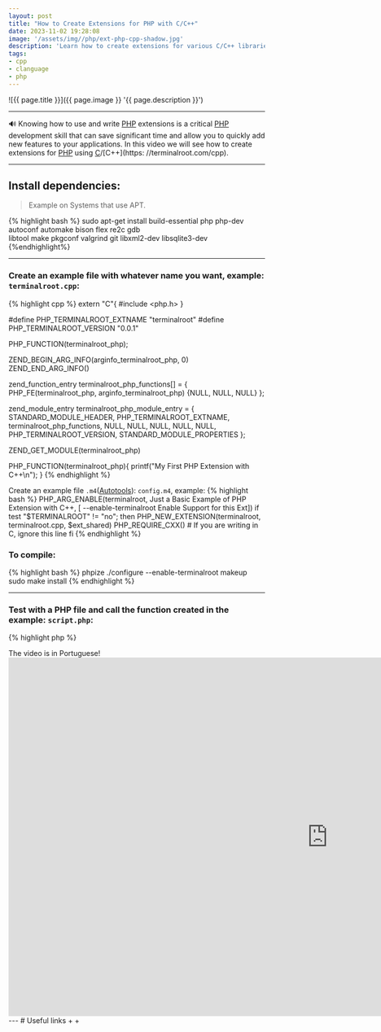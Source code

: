 ```yaml
---
layout: post
title: "How to Create Extensions for PHP with C/C++"
date: 2023-11-02 19:28:08
image: '/assets/img//php/ext-php-cpp-shadow.jpg'
description: 'Learn how to create extensions for various C/C++ libraries.'
tags:
- cpp
- clanguage
- php
---
```


![{{ page.title }}]({{ page.image }} '{{ page.description }}')

---

🔊 Knowing how to use and write [PHP](https://terminalroot.com/tags#php) extensions is a critical [PHP](https://terminalroot.com/tags#php) development skill that can save significant time and allow you to quickly add new features to your applications. In this video we will see how to create extensions for [PHP](https://terminalroot.com/php) using [C](https://terminalroot.com/tags#linguagemc)/[C++](https: //terminalroot.com/cpp).

---

## Install dependencies:
> Example on Systems that use APT.

{% highlight bash %}
sudo apt-get install build-essential php php-dev \
              autoconf automake bison flex re2c gdb \
              libtool make pkgconf valgrind git libxml2-dev libsqlite3-dev
{%endhighlight%}

---

### Create an example file with whatever name you want, example: `terminalroot.cpp`:
{% highlight cpp %}
extern "C"{
   #include <php.h>
}

#define PHP_TERMINALROOT_EXTNAME "terminalroot"
#define PHP_TERMINALROOT_VERSION "0.0.1"

PHP_FUNCTION(terminalroot_php);

ZEND_BEGIN_ARG_INFO(arginfo_terminalroot_php, 0)
ZEND_END_ARG_INFO()

zend_function_entry terminalroot_php_functions[] = {
     PHP_FE(terminalroot_php, arginfo_terminalroot_php)
     {NULL, NULL, NULL}
};

zend_module_entry terminalroot_php_module_entry = {
     STANDARD_MODULE_HEADER,
     PHP_TERMINALROOT_EXTNAME,
     terminalroot_php_functions,
     NULL,
     NULL,
     NULL,
     NULL,
     NULL,
     PHP_TERMINALROOT_VERSION,
     STANDARD_MODULE_PROPERTIES
};

ZEND_GET_MODULE(terminalroot_php)

PHP_FUNCTION(terminalroot_php){
     printf("My First PHP Extension with C++\n");
}
{% endhighlight %}

Create an example file `.m4`([Autotools](https://terminalroot.com/gnu-autotools-ultimate-tutorial-for-beginners/)): `config.m4`, example:
{% highlight bash %}
PHP_ARG_ENABLE(terminalroot, Just a Basic Example of PHP Extension with C++, [ --enable-terminalroot Enable Support for this Ext])
if test "$TERMINALROOT" != "no"; then
     PHP_NEW_EXTENSION(terminalroot, terminalroot.cpp, $ext_shared)
     PHP_REQUIRE_CXX() # If you are writing in C, ignore this line
fi
{% endhighlight %}

### To compile:
{% highlight bash %}
phpize
./configure --enable-terminalroot
makeup
sudo make install
{% endhighlight %}

---

### Test with a PHP file and call the function created in the example: `script.php`:
{% highlight php %}
<?php
     terminalroot_php();
{% endhighlight %}

### Run the PHP file with the extension:
{% highlight bash %}
php -dextension=terminalroot script.php
{% endhighlight %}

---

# Watch the video
> The video is in Portuguese!

<iframe width="1253" height="705" src="https://www.youtube.com/embed/1LpR2EYxCMQ" title="YouTube video player" frameborder="0" allow="accelerometer; autoplay; clipboard- write; encrypted-media; gyroscope; picture-in-picture" allowfullscreen></iframe>

---

# Useful links
+ <https://terminalroot.com/create-2d-games-with-php-and-raylib/>
+ <https://www.zend.com/resources/writing-php-extensions>


